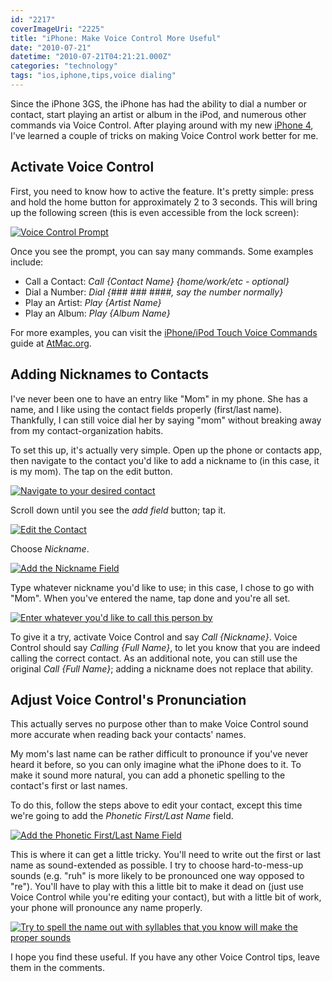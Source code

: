 ```yaml
---
id: "2217"
coverImageUri: "2225"
title: "iPhone: Make Voice Control More Useful"
date: "2010-07-21"
datetime: "2010-07-21T04:21:21.000Z"
categories: "technology"
tags: "ios,iphone,tips,voice dialing"
---
```


Since the iPhone 3GS, the iPhone has had the ability to dial a number or contact, start playing an artist or album in the iPod, and numerous other commands via Voice Control. After playing around with my new [iPhone 4](https://www.brandonmartinez.com/2010/07/13/iphone-4/), I've learned a couple of tricks on making Voice Control work better for me.

## Activate Voice Control

First, you need to know how to active the feature. It's pretty simple: press and hold the home button for approximately 2 to 3 seconds. This will bring up the following screen (this is even accessible from the lock screen):

[![](http://assets.brandonmartinez.com/brandonmartinez/2010/07/IMG_0009-575x862.png "Voice Control Prompt")](http://assets.brandonmartinez.com/brandonmartinez/2010/07/IMG_0009.png)

Once you see the prompt, you can say many commands. Some examples include:

- Call a Contact: _Call {Contact Name} {home/work/etc - optional}_
- Dial a Number: _Dial {### ### ####, say the number normally}_
- Play an Artist: _Play {Artist Name}_
- Play an Album: _Play {Album Name}_

For more examples, you can visit the [iPhone/iPod Touch Voice Commands](http://atmac.org/iphone-voice-commands) guide at [AtMac.org](http://atmac.org/).

## Adding Nicknames to Contacts

I've never been one to have an entry like "Mom" in my phone. She has a name, and I like using the contact fields properly (first/last name). Thankfully, I can still voice dial her by saying "mom" without breaking away from my contact-organization habits.

To set this up, it's actually very simple. Open up the phone or contacts app, then navigate to the contact you'd like to add a nickname to (in this case, it is my mom). The tap on the edit button.

[![](http://assets.brandonmartinez.com/brandonmartinez/2010/07/IMG_0010-575x862.png "Navigate to your desired contact")](http://assets.brandonmartinez.com/brandonmartinez/2010/07/IMG_0010.png)

Scroll down until you see the _add field_ button; tap it.

[![](http://assets.brandonmartinez.com/brandonmartinez/2010/07/IMG_0011-575x862.png "Edit the Contact")](http://assets.brandonmartinez.com/brandonmartinez/2010/07/IMG_0011.png)

Choose _Nickname_.

[![](http://assets.brandonmartinez.com/brandonmartinez/2010/07/IMG_0012-575x862.png "Add the Nickname Field")](http://assets.brandonmartinez.com/brandonmartinez/2010/07/IMG_0012.png)

Type whatever nickname you'd like to use; in this case, I chose to go with "Mom". When you've entered the name, tap done and you're all set.

[![](http://assets.brandonmartinez.com/brandonmartinez/2010/07/IMG_0013-575x862.png "Enter whatever you'd like to call this person by")](http://assets.brandonmartinez.com/brandonmartinez/2010/07/IMG_0013.png)

To give it a try, activate Voice Control and say _Call {Nickname}_. Voice Control should say _Calling {Full Name}_, to let you know that you are indeed calling the correct contact. As an additional note, you can still use the original _Call {Full Name}_; adding a nickname does not replace that ability.

## Adjust Voice Control's Pronunciation

This actually serves no purpose other than to make Voice Control sound more accurate when reading back your contacts' names.

My mom's last name can be rather difficult to pronounce if you've never heard it before, so you can only imagine what the iPhone does to it. To make it sound more natural, you can add a phonetic spelling to the contact's first or last names.

To do this, follow the steps above to edit your contact, except this time we're going to add the _Phonetic First/Last Name_ field.

[![](http://assets.brandonmartinez.com/brandonmartinez/2010/07/IMG_0012-575x862.png "Add the Phonetic First/Last Name Field")](http://assets.brandonmartinez.com/brandonmartinez/2010/07/IMG_0012.png)

This is where it can get a little tricky. You'll need to write out the first or last name as sound-extended as possible. I try to choose hard-to-mess-up sounds (e.g. "ruh" is more likely to be pronounced one way opposed to "re"). You'll have to play with this a little bit to make it dead on (just use Voice Control while you're editing your contact), but with a little bit of work, your phone will pronounce any name properly.

[![](http://assets.brandonmartinez.com/brandonmartinez/2010/07/IMG_0014-575x862.png "Try to spell the name out with syllables that you know will make the proper sounds")](http://assets.brandonmartinez.com/brandonmartinez/2010/07/IMG_0014.png)

I hope you find these useful. If you have any other Voice Control tips, leave them in the comments.
